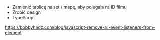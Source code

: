 - Zamienić tablicę na set / mapę, aby polegała na ID filmu
- Zrobić design
- TypeScript

https://bobbyhadz.com/blog/javascript-remove-all-event-listeners-from-element
